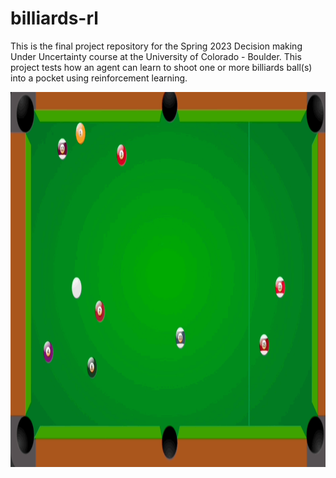 # billiards-rl
This is the final project repository for the Spring 2023 Decision making Under Uncertainty course at the University of Colorado - Boulder. This project tests how an agent can learn to shoot one or more billiards ball(s) into a pocket using reinforcement learning.

<img src="assets/gifs/ql_example.gif" width="1200" height="600" />

